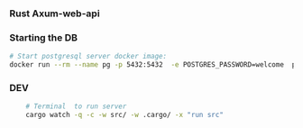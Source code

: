 ### Rust Axum-web-api

### Starting the DB

```sh 
# Start postgresql server docker image:
docker run --rm --name pg -p 5432:5432  -e POSTGRES_PASSWORD=welcome  postgres:15
```

### DEV

``` sh 
    # Terminal  to run server
    cargo watch -q -c -w src/ -w .cargo/ -x "run src"

```